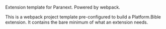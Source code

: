 Extension template for Paranext. Powered by webpack.

This is a webpack project template pre-configured to build a Platform.Bible extension. It contains the bare minimum of what an extension needs.